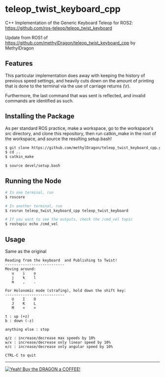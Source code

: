 # teleop_twist_keyboard_cpp
C++ Implementation of the Generic Keyboard Teleop for ROS2: https://github.com/ros-teleop/teleop_twist_keyboard

Update from ROS1 of https://github.com/methylDragon/teleop_twist_keyboard_cpp by MethylDragon

## Features

This particular implementation does away with keeping the history of previous speed settings, and heavily cuts down on the amount of printing that is done to the terminal via the use of carriage returns (\r).

Furthermore, the last command that was sent is reflected, and invalid commands are identified as such.



## Installing the Package

As per standard ROS practice, make a workspace, go to the workspace's src directory, and clone this repository, then run catkin_make in the root of the workspace, and source the resulting setup.bash!

```bash
$ git clone https://github.com/methylDragon/teleop_twist_keyboard_cpp.git
$ cd ..
$ catkin_make

$ source devel/setup.bash
```



## Running the Node

```bash
# In one terminal, run
$ roscore

# In another terminal, run
$ rosrun teleop_twist_keyboard_cpp teleop_twist_keyboard

# If you want to see the outputs, check the /cmd_vel topic
$ rostopic echo /cmd_vel
```



## Usage

Same as the original

```
Reading from the keyboard  and Publishing to Twist!
---------------------------
Moving around:
   u    i    o
   j    k    l
   m    ,    .

For Holonomic mode (strafing), hold down the shift key:
---------------------------
   U    I    O
   J    K    L
   M    <    >

t : up (+z)
b : down (-z)

anything else : stop

q/z : increase/decrease max speeds by 10%
w/x : increase/decrease only linear speed by 10%
e/c : increase/decrease only angular speed by 10%

CTRL-C to quit
```



------

[![Yeah! Buy the DRAGON a COFFEE!](./.assets/COFFEE%20BUTTON%20%E3%83%BE(%C2%B0%E2%88%87%C2%B0%5E).png)](https://www.buymeacoffee.com/methylDragon)